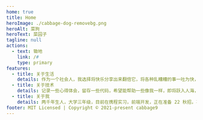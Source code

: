 ```yaml
---
home: true
title: Home
heroImage: ./cabbage-dog-removebg.png
heroAlt: 菜狗
heroText: 菜园子
tagline: null
actions:
  - text: 锄地
    link: /#
    type: primary
features:
  - title: 关于生活
    details: 作为一个社会人，我选择将快乐分享出来翻倍它，将各种乱糟糟的事一吐为快，将它抛在脑后，继续前进
  - title: 关于技术
    details: 记录一些心得体会，留存一些代码，希望能帮助一些像我一样，即将跃入人海，迷茫的浪花
  - title: 关于我
    details: 两千年生人，大学三年级，目前在携程实习，前端开发，正在准备 22 秋招，喜欢学习，酷爱新技术
footer: MIT Licensed | Copyright © 2021-present cabbage9
---
```

